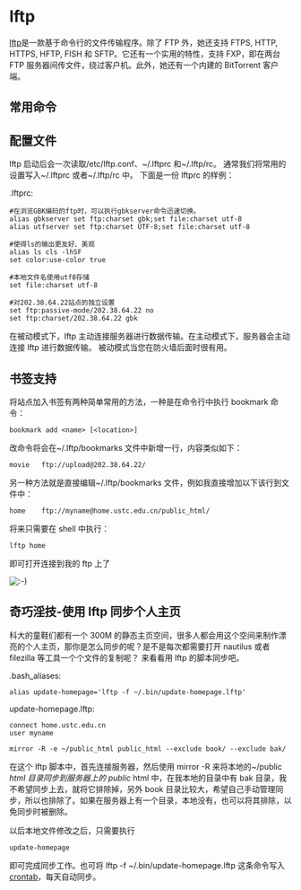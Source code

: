 ---
---

# lftp

[lftp](https://en.wikipedia.org/wiki/lftp "https://en.wikipedia.org/wiki/lftp")是一款基于命令行的文件传输程序。除了 FTP 外，她还支持 FTPS, HTTP, HTTPS, HFTP, FISH 和 SFTP。它还有一个实用的特性，支持 FXP，即在两台 FTP 服务器间传文件，绕过客户机。此外，她还有一个内建的 BitTorrent 客户端。

## 常用命令

## 配置文件

lftp 启动后会一次读取/etc/lftp.conf、~/.lftprc 和~/.lftp/rc。 通常我们将常用的设置写入~/.lftprc 或者~/.lftp/rc 中。 下面是一份 lftprc 的样例：

.lftprc:

    #在浏览GBK编码的ftp时，可以执行gbkserver命令迅速切换。
    alias gbkserver set ftp:charset gbk;set file:charset utf-8
    alias utfserver set ftp:charset UTF-8;set file:charset utf-8
     
    #使得ls的输出更友好、美观
    alias ls cls -lhSF
    set color:use-color true
     
    #本地文件名使用utf8存储
    set file:charset utf-8
     
    #对202.38.64.22站点的独立设置
    set ftp:passive-mode/202.38.64.22 no
    set ftp:charset/202.38.64.22 gbk

在被动模式下，lftp 主动连接服务器进行数据传输。在主动模式下，服务器会主动连接 lftp 进行数据传输。 被动模式当您在防火墙后面时很有用。

## 书签支持

将站点加入书签有两种简单常用的方法，一种是在命令行中执行 bookmark 命令：

    bookmark add <name> [<location>]

改命令将会在~/.lftp/bookmarks 文件中新增一行，内容类似如下：

    movie	ftp://upload@202.38.64.22/

另一种方法就是直接编辑~/.lftp/bookmarks 文件，例如我直接增加以下该行到文件中：

    home    ftp://myname@home.ustc.edu.cn/public_html/

将来只需要在 shell 中执行：

    lftp home

即可打开连接到我的 ftp 上了

![:-)](../lib/images/smileys/icon_smile.gif)

## 奇巧淫技-使用 lftp 同步个人主页

科大的童鞋们都有一个 300M 的静态主页空间，很多人都会用这个空间来制作漂亮的个人主页，那你是怎么同步的呢？是不是每次都需要打开 nautilus 或者 filezilla 等工具一个个文件的复制呢？ 来看看用 lftp 的脚本同步吧。

.bash_aliases:

    alias update-homepage='lftp -f ~/.bin/update-homepage.lftp'

update-homepage.lftp:

    connect home.ustc.edu.cn
    user myname
     
    mirror -R -e ~/public_html public_html --exclude book/ --exclude bak/

在这个 lftp 脚本中，首先连接服务器，然后使用 mirror -R 来将本地的~/public _html 目录同步到服务器上的 public_ html 中，在我本地的目录中有 bak 目录，我不希望同步上去，就将它排除掉，另外 book 目录比较大，希望自己手动管理同步，所以也排除了。如果在服务器上有一个目录，本地没有，也可以将其排除，以免同步时被删除。

以后本地文件修改之后，只需要执行

    update-homepage

即可完成同步工作。也可将 lftp -f ~/.bin/update-homepage.lftp 这条命令写入[crontab](/wiki/linux/crontab "linux:crontab")，每天自动同步。

